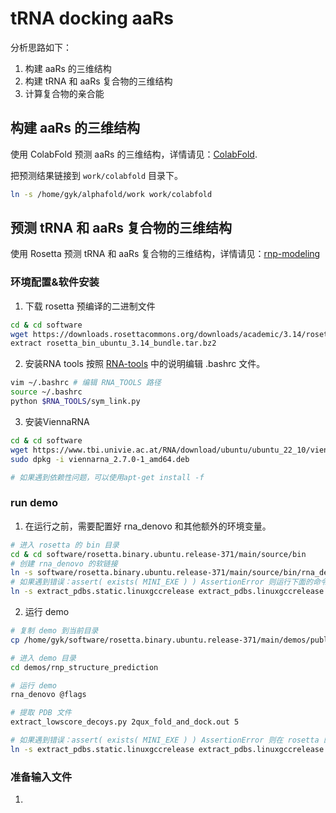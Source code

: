 # tRNA docking aaRs

分析思路如下：

1. 构建 aaRs 的三维结构
2. 构建 tRNA 和 aaRs 复合物的三维结构
3. 计算复合物的亲合能

## 构建 aaRs 的三维结构

使用 ColabFold 预测 aaRs 的三维结构，详情请见：[ColabFold](https://github.com/luxiangze/alphafold).

把预测结果链接到 `work/colabfold` 目录下。

```bash
ln -s /home/gyk/alphafold/work work/colabfold
```

## 预测 tRNA 和 aaRs 复合物的三维结构

使用 Rosetta 预测 tRNA 和 aaRs 复合物的三维结构，详情请见：[rnp-modeling](https://docs.rosettacommons.org/docs/latest/application_documentation/rna/rnp-modeling)

### 环境配置&软件安装

<!-- ```bash
cd /path/to/project/trna
# # 使用 apptainer 拉取 rosetta 镜像
# apptainer pull sifs/rosetta.sif docker://rosettacommons/rosetta
``` -->

1. 下载 rosetta 预编译的二进制文件

```bash
cd & cd software
wget https://downloads.rosettacommons.org/downloads/academic/3.14/rosetta_bin_ubuntu_3.14_bundle.tar.bz2
extract rosetta_bin_ubuntu_3.14_bundle.tar.bz2
```

2. 安装RNA tools
按照 [RNA-tools](https://docs.rosettacommons.org/docs/latest/application_documentation/rna/RNA-tools) 中的说明编辑 .bashrc 文件。

```bash
vim ~/.bashrc # 编辑 RNA_TOOLS 路径
source ~/.bashrc
python $RNA_TOOLS/sym_link.py
```

3. 安装ViennaRNA

```bash
cd & cd software
wget https://www.tbi.univie.ac.at/RNA/download/ubuntu/ubuntu_22_10/viennarna_2.7.0-1_amd64.deb
sudo dpkg -i viennarna_2.7.0-1_amd64.deb

# 如果遇到依赖性问题，可以使用apt-get install -f
```

### run demo

1. 在运行之前，需要配置好 rna_denovo 和其他额外的环境变量。

```bash
# 进入 rosetta 的 bin 目录
cd & cd software/rosetta.binary.ubuntu.release-371/main/source/bin
# 创建 rna_denovo 的软链接
ln -s software/rosetta.binary.ubuntu.release-371/main/source/bin/rna_denovo.static.linuxgccrelease /home/gyk/.local/bin/rna_denovo
# 如果遇到错误：assert( exists( MINI_EXE ) ) AssertionError 则运行下面的命令
ln -s extract_pdbs.static.linuxgccrelease extract_pdbs.linuxgccrelease
```

2. 运行 demo
```bash
# 复制 demo 到当前目录
cp /home/gyk/software/rosetta.binary.ubuntu.release-371/main/demos/public/rnp_structure_prediction demos/ -r

# 进入 demo 目录
cd demos/rnp_structure_prediction

# 运行 demo
rna_denovo @flags

# 提取 PDB 文件
extract_lowscore_decoys.py 2qux_fold_and_dock.out 5

# 如果遇到错误：assert( exists( MINI_EXE ) ) AssertionError 则在 rosetta 的 bin 目录下运行下面的命令，然后再尝试提取 PDB 文件
ln -s extract_pdbs.static.linuxgccrelease extract_pdbs.linuxgccrelease
```

### 准备输入文件

1.

